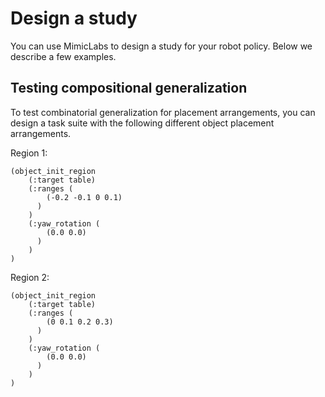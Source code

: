 # Design a study

You can use MimicLabs to design a study for your robot policy. Below we describe a few examples.

## Testing compositional generalization

To test combinatorial generalization for placement arrangements, you can design a task suite with the following different object placement arrangements.

Region 1: 
```
(object_init_region
    (:target table)
    (:ranges (
        (-0.2 -0.1 0 0.1)
      )
    )
    (:yaw_rotation (
        (0.0 0.0)
      )
    )
)
```

Region 2:
```
(object_init_region
    (:target table)
    (:ranges (
        (0 0.1 0.2 0.3)
      )
    )
    (:yaw_rotation (
        (0.0 0.0)
      )
    )
)
```

